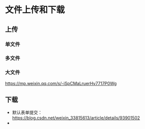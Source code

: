 # 文件上传和下载

## 上传

### 单文件

### 多文件

### 大文件

https://mp.weixin.qq.com/s/-iSpCMaLruerHv7717P0Wg

## 下载

- 默认表单提交：https://blog.csdn.net/weixin_33815613/article/details/93901502
- 